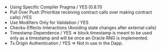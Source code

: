 - Using Specific Compiler Pragma / YES (0.8.11)
- Pull Over Push (Prioritize receiving contract calls over making contract calls) /YES
- Use Modifiers Only for Validation  / YES
- Checks-Effects-Interactions (Avoiding state changes after external calls)
- Timestamp Dependence / YES
 => block.timestamp is meant to be used only as a timestamp and will be once an Oracle RNG is implemented.
- Tx.Origin Authentication / YES
  => Not in use in the Dapp. 
